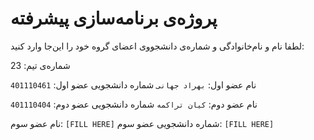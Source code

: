# پروژه‌ی برنامه‌سازی پیشرفته
لطفا نام و نام‌خانوادگی و شماره‌ی دانشجووی اعضای گروه خود را این‌جا وارد کنید:

شماره‌ی تیم: 23

نام عضو اول: `بهراد جهانی`
شماره دانشجویی عضو اول: `401110461`

نام عضو دوم: `کیان تراکمه`
شماره دانشجویی عضو دوم: `401110404`

نام عضو سوم: `[FILL HERE]`
شماره دانشجویی عضو سوم: `[FILL HERE]`
